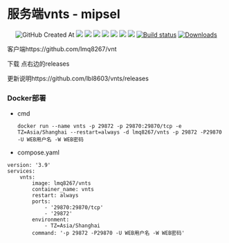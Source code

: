 # 服务端vnts - mipsel
<p align="center">
  <img alt="GitHub Created At" src="https://img.shields.io/github/created-at/lmq8267/vnts?logo=github&label=%E5%88%9B%E5%BB%BA%E6%97%A5%E6%9C%9F">
<a href="https://hits.seeyoufarm.com"><img src="https://hits.seeyoufarm.com/api/count/incr/badge.svg?url=https%3A%2F%2Fgithub.com%2Flmq8267%2Fvnts&count_bg=%2395C10D&title_bg=%23555555&icon=github.svg&icon_color=%238DC409&title=%E8%AE%BF%E9%97%AE%E6%95%B0&edge_flat=false"/></a>
<a href="https://github.com/lmq8267/vnts/releases"><img src="https://img.shields.io/github/downloads/lmq8267/vnts/total?logo=github&label=%E4%B8%8B%E8%BD%BD%E9%87%8F"></a>
<a href="https://github.com/lmq8267/vnts/graphs/contributors"><img src="https://img.shields.io/github/contributors-anon/lmq8267/vnts?logo=github&label=%E8%B4%A1%E7%8C%AE%E8%80%85"></a>
<a href="https://github.com/lmq8267/vnts/releases/"><img src="https://img.shields.io/github/release/lmq8267/vnts?logo=github&label=%E6%9C%80%E6%96%B0%E7%89%88%E6%9C%AC"></a>
<a href="https://github.com/lmq8267/vnts/issues"><img src="https://img.shields.io/github/issues-raw/lmq8267/vnts?logo=github&label=%E9%97%AE%E9%A2%98"></a>
<a href="https://github.com/lmq8267/vnts/discussions"><img src="https://img.shields.io/github/discussions/lmq8267/vnts?logo=github&label=%E8%AE%A8%E8%AE%BA"></a>
<a href="GitHub repo size"><img src="https://img.shields.io/github/repo-size/lmq8267/vnts?logo=github&label=%E4%BB%93%E5%BA%93%E5%A4%A7%E5%B0%8F"></a>
<a href="https://github.com/lmq8267/vnts/actions?query=workflow%3ABuild"><img src="https://img.shields.io/github/actions/workflow/status/lmq8267/vnts/vnts.yml?branch=main&logo=github&label=%E6%9E%84%E5%BB%BA%E7%8A%B6%E6%80%81" alt="Build status"></a>
<a href="https://hub.docker.com/r/lmq8267/vnts"><img src="https://img.shields.io/docker/pulls/lmq8267/vnts?color=%2348BB78&logo=docker&label=%E6%8B%89%E5%8F%96%E9%87%8F" alt="Downloads"></a>
</p>
  
客户端https://github.com/lmq8267/vnt


下载 点右边的releases


更新说明https://github.com/lbl8603/vnts/releases

### Docker部署

- cmd

  `docker run --name vnts -p 29872 -p 29870:29870/tcp -e TZ=Asia/Shanghai --restart=always -d lmq8267/vnts -p 29872 -P29870 -U WEB用户名 -W WEB密码`

- compose.yaml

```
version: '3.9'
services:
    vnts:
        image: lmq8267/vnts
        container_name: vnts
        restart: always
        ports:
            - '29870:29870/tcp'
            - '29872'
        environment:
            - TZ=Asia/Shanghai
        command: '-p 29872 -P29870 -U WEB用户名 -W WEB密码'
```
